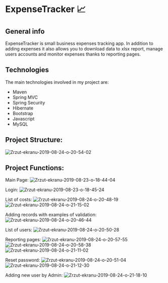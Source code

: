 # ExpenseTracker :chart_with_upwards_trend:
## General info
ExpenseTracker is small business expenses tracking app. In addition to adding expenses it also allows you to download data to xlsx report, manage users accounts and monitor expenses thanks to reporting pages.
## Technologies
The main technologies involved in my project are:
* Maven
* Spring MVC
* Spring Security
* Hibernate
* Bootstrap 
* Javascript
* MySQL

## Project Structure:
<img src="https://i.ibb.co/xmnbymy/Zrzut-ekranu-2019-08-24-o-20-54-02.png" alt="Zrzut-ekranu-2019-08-24-o-20-54-02" border="0">

## Project Functions:
Main Page: 
<img src="https://i.ibb.co/rb8vqYp/Zrzut-ekranu-2019-08-23-o-18-44-04.png" alt="Zrzut-ekranu-2019-08-23-o-18-44-04" border="0">

Login:
<img src="https://i.ibb.co/LSqMWdZ/Zrzut-ekranu-2019-08-23-o-18-45-24.png" alt="Zrzut-ekranu-2019-08-23-o-18-45-24" border="0">

List of costs:
<img src="https://i.ibb.co/6Yv5p19/Zrzut-ekranu-2019-08-24-o-20-48-19.png" alt="Zrzut-ekranu-2019-08-24-o-20-48-19" border="0">
<img src="https://i.ibb.co/1XGMNQh/Zrzut-ekranu-2019-08-24-o-21-15-02.png" alt="Zrzut-ekranu-2019-08-24-o-21-15-02" border="0">

Adding records with examples of validation:
<img src="https://i.ibb.co/48fpC2L/Zrzut-ekranu-2019-08-24-o-20-46-44.png" alt="Zrzut-ekranu-2019-08-24-o-20-46-44" border="0">

List of users:
<img src="https://i.ibb.co/0jvTb8S/Zrzut-ekranu-2019-08-24-o-20-50-28.png" alt="Zrzut-ekranu-2019-08-24-o-20-50-28" border="0">

Reporting pages:
<img src="https://i.ibb.co/3FxBFS7/Zrzut-ekranu-2019-08-24-o-20-57-55.png" alt="Zrzut-ekranu-2019-08-24-o-20-57-55" border="0">
<img src="https://i.ibb.co/Xbrp4Dx/Zrzut-ekranu-2019-08-24-o-20-58-38.png" alt="Zrzut-ekranu-2019-08-24-o-20-58-38" border="0">
<img src="https://i.ibb.co/jvnxzyS/Zrzut-ekranu-2019-08-24-o-21-11-02.png" alt="Zrzut-ekranu-2019-08-24-o-21-11-02" border="0">

Reset password:
<img src="https://i.ibb.co/9nJrrDr/Zrzut-ekranu-2019-08-24-o-20-51-04.png" alt="Zrzut-ekranu-2019-08-24-o-20-51-04" border="0">
<img src="https://i.ibb.co/0BRcM64/Zrzut-ekranu-2019-08-24-o-21-12-30.png" alt="Zrzut-ekranu-2019-08-24-o-21-12-30" border="0">

Adding new user by Admin:
<img src="https://i.ibb.co/GPm6JfD/Zrzut-ekranu-2019-08-24-o-21-18-10.png" alt="Zrzut-ekranu-2019-08-24-o-21-18-10" border="0">
